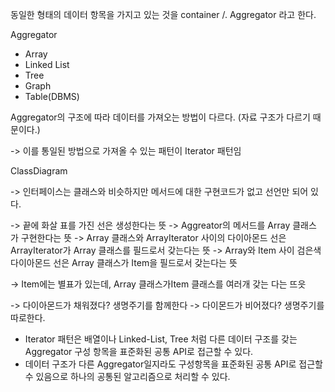 동일한 형태의 데이터 항목을 가지고 있는 것을 container /. Aggregator 라고 한다.

Aggregator
- Array
- Linked List
- Tree
- Graph
- Table(DBMS)

Aggregator의 구조에 따라 데이터를 가져오는 방법이 다르다. (자료 구조가 다르기 때문이다.)

-> 이를 통일된 방법으로 가져올 수 있는 패턴이 Iterator 패턴임

ClassDiagram

-> 인터페이스는 클래스와 비슷하지만 메서드에 대한 구현코드가 없고 선언만 되어 있다.

-> 끝에 화살 표를 가진 선은 생성한다는 뜻
-> Aggreator의 메서드를 Array 클래스 가 구현한다는 뜻
-> Array 클래스와 ArrayIterator 사이의 다이아몬드 선은 ArrayIterator가 Array 클래스를 필드로서 갖는다는 뜻
-> Array와 Item 사이 검은색 다이아몬드 선은 Array 클래스가 Item을 필드로서 갖는다는 뜻

-> Item에는 별표가 있는데, Array 클래스가Item 클래스를 여러개 갖는 다는 뜨읏


-> 다이아몬드가 채워졌다?  생명주기를 함께한다
-> 다이몬드가 비어졌다? 생명주기를 따로한다.

- Iterator 패턴은 배열이나 Linked-List, Tree 처럼 다른 데이터 구조를 갖는 Aggregator 구성 항목을 표준화된 공통 API로 접근할 수 있다.
- 데이터 구조가 다른 Aggregator일지라도 구성항목을 표준화된 공통 API로 접근할 수 있음으로 하나의 공통된 알고리즘으로 처리할 수 있다.